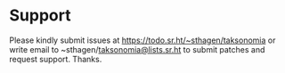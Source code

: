 # Support

Please kindly submit issues at https://todo.sr.ht/~sthagen/taksonomia or write email to ~sthagen/taksonomia@lists.sr.ht to submit patches and request support. Thanks.
